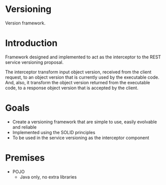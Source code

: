 # Versioning
Version framework.

# Introduction
Framework designed and implemented to act as the interceptor to the REST service versioning proposal.

The interceptor transform input object version, received from the client request, to an object version that is currently used by the executable code. And, also, it transform the object version returned from the executable code, to a response object version that is accepted by the client.

# Goals
* Create a versioning framework that are simple to use, easily evolvable and reliable
* Implemented using the SOLID principles
* To be used in the service versioning as the interceptor component

# Premises
* POJO
  * Java only, no extra libraries


